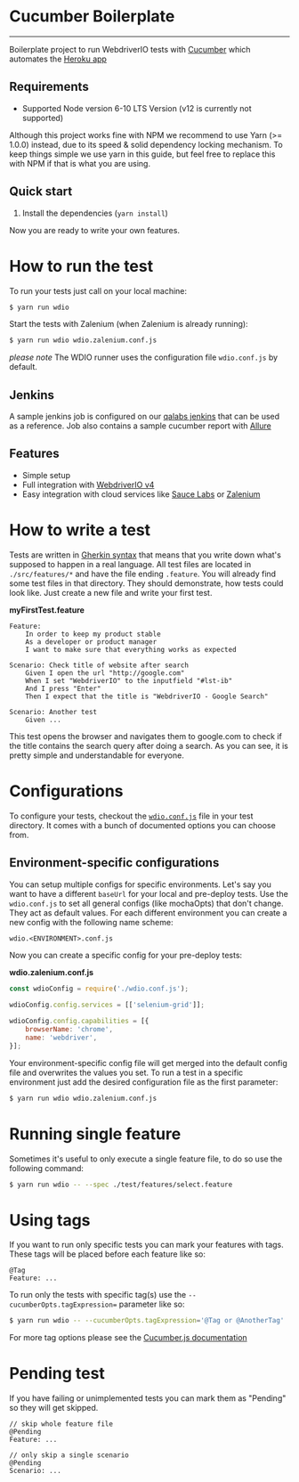 Cucumber Boilerplate
====================

***

Boilerplate project to run WebdriverIO tests with [Cucumber](https://cucumber.io/) which automates the [Heroku app](http://the-internet.herokuapp.com/)
## Requirements

- Supported Node version 6-10 LTS Version (v12 is currently not supported)

Although this project works fine with NPM we recommend to use Yarn (>= 1.0.0) instead,  due to its speed & solid dependency locking mechanism. To keep things simple we use yarn in this guide, but feel free to replace this with NPM if that is what you are using.

## Quick start

1. Install the dependencies (`yarn install`)

Now you are ready to write your own features.

# How to run the test

To run your tests just call on your local machine:

```sh
$ yarn run wdio
```

Start the tests with Zalenium (when Zalenium is already running):

```sh
$ yarn run wdio wdio.zalenium.conf.js
```

_please note_ The WDIO runner uses the configuration file `wdio.conf.js` by default.

## Jenkins 
A sample jenkins job is configured on our [qalabs jenkins](http://qalabs.ecx.local:8080/job/WebdriverIO/) that can be used as a reference.
Job also contains a sample cucumber report with [Allure](http://allure.qatools.ru/)

## Features

- Simple setup
- Full integration with [WebdriverIO v4](http://v4.webdriver.io/)
- Easy integration with cloud services like [Sauce Labs](https://saucelabs.com/) or [Zalenium](https://opensource.zalando.com/zalenium/)

# How to write a test

Tests are written in [Gherkin syntax](https://cucumber.io/docs/reference)
that means that you write down what's supposed to happen in a real language. All test files are located in
`./src/features/*` and have the file ending `.feature`. You will already find some test files in that
directory. They should demonstrate, how tests could look like. Just create a new file and write your first
test.

__myFirstTest.feature__
```gherkin
Feature:
    In order to keep my product stable
    As a developer or product manager
    I want to make sure that everything works as expected

Scenario: Check title of website after search
    Given I open the url "http://google.com"
    When I set "WebdriverIO" to the inputfield "#lst-ib"
    And I press "Enter"
    Then I expect that the title is "WebdriverIO - Google Search"

Scenario: Another test
    Given ...

```

This test opens the browser and navigates them to google.com to check if the title contains the search
query after doing a search. As you can see, it is pretty simple and understandable for everyone.

# Configurations

To configure your tests, checkout the [`wdio.conf.js`](https://github.com/webdriverio/cucumber-boilerplate/blob/master/wdio.conf.js) file in your test directory. It comes with a bunch of documented options you can choose from.

## Environment-specific configurations

You can setup multiple configs for specific environments. Let's say you want to have a different `baseUrl` for
your local and pre-deploy tests. Use the `wdio.conf.js` to set all general configs (like mochaOpts) that don't change.
They act as default values. For each different environment you can create a new config with the following name
scheme:

```txt
wdio.<ENVIRONMENT>.conf.js
```

Now you can create a specific config for your pre-deploy tests:

__wdio.zalenium.conf.js__
```js
const wdioConfig = require('./wdio.conf.js');

wdioConfig.config.services = [['selenium-grid']];

wdioConfig.config.capabilities = [{
    browserName: 'chrome',
    name: 'webdriver',
}];
```

Your environment-specific config file will get merged into the default config file and overwrites the values you set.
To run a test in a specific environment just add the desired configuration file as the first parameter:

```sh
$ yarn run wdio wdio.zalenium.conf.js
```

# Running single feature
Sometimes it's useful to only execute a single feature file, to do so use the following command:

```sh
$ yarn run wdio -- --spec ./test/features/select.feature
```


# Using tags

If you want to run only specific tests you can mark your features with tags. These tags will be placed before each feature like so:

```gherkin
@Tag
Feature: ...
```

To run only the tests with specific tag(s) use the `--cucumberOpts.tagExpression=` parameter like so:

```sh
$ yarn run wdio -- --cucumberOpts.tagExpression='@Tag or @AnotherTag'
```

For more tag options please see the [Cucumber.js documentation](https://docs.cucumber.io/tag-expressions/)

# Pending test

If you have failing or unimplemented tests you can mark them as "Pending" so they will get skipped.

```gherkin
// skip whole feature file
@Pending
Feature: ...

// only skip a single scenario
@Pending
Scenario: ...
```
